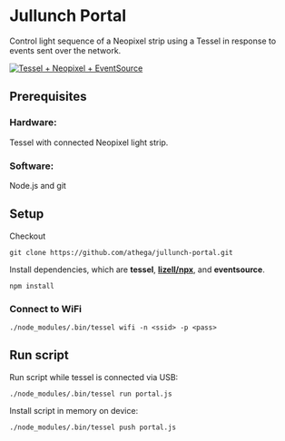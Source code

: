# Jullunch Portal

Control light sequence of a Neopixel strip using a Tessel in response to events sent over the network.

[![Tessel + Neopixel + EventSource](https://img.youtube.com/vi/NPh-ysGa16k/maxresdefault.jpg)](https://www.youtube.com/watch?v=NPh-ysGa16k)


## Prerequisites

### Hardware:

Tessel with connected Neopixel light strip.

### Software:

Node.js and git


## Setup

Checkout

`git clone https://github.com/athega/jullunch-portal.git`

Install dependencies, which are **tessel**, [**lizell/npx**](https://github.com/lizell/npx), and **eventsource**.

`npm install`

### Connect to WiFi

`./node_modules/.bin/tessel wifi -n <ssid> -p <pass>`


## Run script

Run script while tessel is connected via USB:

`./node_modules/.bin/tessel run portal.js`

Install script in memory on device:

`./node_modules/.bin/tessel push portal.js`
